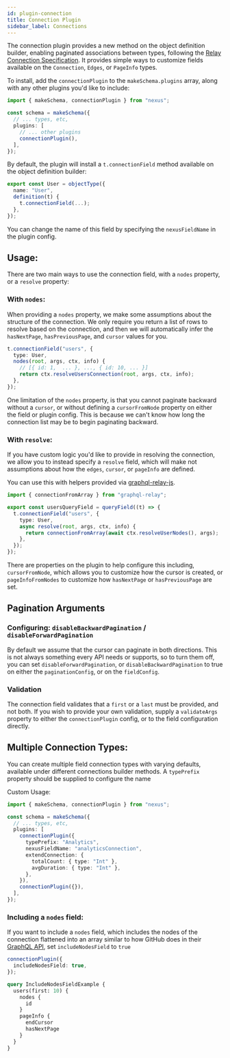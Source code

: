 ```yaml
---
id: plugin-connection
title: Connection Plugin
sidebar_label: Connections
---
```


The connection plugin provides a new method on the object definition builder, enabling paginated associations between types, following the [Relay Connection Specification](https://facebook.github.io/relay/graphql/connections.htm#sec-Node). It provides simple ways to customize fields available on the `Connection`, `Edges`, or `PageInfo` types.

To install, add the `connectionPlugin` to the `makeSchema.plugins` array, along with any other plugins
you'd like to include:

```ts
import { makeSchema, connectionPlugin } from "nexus";

const schema = makeSchema({
  // ... types, etc,
  plugins: [
    // ... other plugins
    connectionPlugin(),
  ],
});
```

By default, the plugin will install a `t.connectionField` method available on the object definition builder:

```ts
export const User = objectType({
  name: "User",
  definition(t) {
    t.connectionField(...);
  },
});
```

You can change the name of this field by specifying the `nexusFieldName` in the plugin config.

## Usage:

There are two main ways to use the connection field, with a `nodes` property, or a `resolve` property:

### With `nodes`:

When providing a `nodes` property, we make some assumptions about the structure of the connection. We only
require you return a list of rows to resolve based on the connection, and then we will automatically infer the `hasNextPage`, `hasPreviousPage`, and `cursor` values for you.

```ts
t.connectionField("users", {
  type: User,
  nodes(root, args, ctx, info) {
    // [{ id: 1,  ... }, ..., { id: 10, ... }]
    return ctx.resolveUsersConnection(root, args, ctx, info);
  },
});
```

One limitation of the `nodes` property, is that you cannot paginate backward without a `cursor`, or without defining a `cursorFromNode` property on either the field or plugin config. This is because we can't know how long the connection list may be to begin paginating backward.

### With `resolve`:

If you have custom logic you'd like to provide in resolving the connection, we allow you to instead specify a `resolve` field, which will make not assumptions about how the `edges`, `cursor`, or `pageInfo` are defined.

You can use this with helpers provided via [graphql-relay-js](https://github.com/graphql/graphql-relay-js).

```ts
import { connectionFromArray } from "graphql-relay";

export const usersQueryField = queryField((t) => {
  t.connectionField("users", {
    type: User,
    async resolve(root, args, ctx, info) {
      return connectionFromArray(await ctx.resolveUserNodes(), args);
    },
  });
});
```

There are properties on the plugin to help configure this including, `cursorFromNode`, which allows you to customize how the cursor is created, or `pageInfoFromNodes` to customize how `hasNextPage` or `hasPreviousPage` are set.

## Pagination Arguments

### Configuring: `disableBackwardPagination` / `disableForwardPagination`

By default we assume that the cursor can paginate in both directions. This is not always something every
API needs or supports, so to turn them off, you can set `disableForwardPagination`, or `disableBackwardPagination` to
true on either the `paginationConfig`, or on the `fieldConfig`.

### Validation

The connection field validates that a `first` or a `last` must be provided, and not both. If you wish to
provide your own validation, supply a `validateArgs` property to either the `connectionPlugin` config, or
to the field configuration directly.

## Multiple Connection Types:

You can create multiple field connection types with varying defaults, available under different connections builder methods. A `typePrefix` property should be supplied to configure the name

Custom Usage:

```ts
import { makeSchema, connectionPlugin } from "nexus";

const schema = makeSchema({
  // ... types, etc,
  plugins: [
    connectionPlugin({
      typePrefix: "Analytics",
      nexusFieldName: "analyticsConnection",
      extendConnection: {
        totalCount: { type: "Int" },
        avgDuration: { type: "Int" },
      },
    }),
    connectionPlugin({}),
  ],
});
```

### Including a `nodes` field:

If you want to include a `nodes` field, which includes the nodes of the connection flattened into an array similar to how GitHub does in their [GraphQL API](https://developer.github.com/v4/), set `includeNodesField` to `true`

```ts
connectionPlugin({
  includeNodesField: true,
});
```

```graphql
query IncludeNodesFieldExample {
  users(first: 10) {
    nodes {
      id
    }
    pageInfo {
      endCursor
      hasNextPage
    }
  }
}
```
